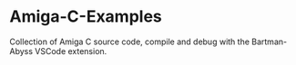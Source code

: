 # Amiga-C-Examples
Collection of Amiga C source code, compile and debug with the Bartman-Abyss VSCode extension.
